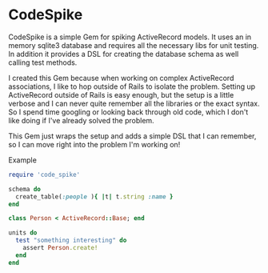 # CodeSpike

CodeSpike is a simple Gem for spiking ActiveRecord models. It uses an in memory sqlite3 database and requires all the necessary libs 
for unit testing. In addition it provides a DSL for creating the database schema as well calling test methods. 

I created this Gem because when working on complex ActiveRecord associations, I like to hop outside of Rails to isolate the problem. Setting up
ActiveRecord outside of Rails is easy enough, but the setup is a little verbose and I can never quite remember all the libraries 
or the exact syntax. So I spend time googling or looking back through old code, which I don't like doing if I've already solved the problem. 

This Gem just wraps the setup and adds a simple DSL that I can remember, so I can move right into the problem I'm working on!

Example

```ruby
require 'code_spike'

schema do
  create_table(:people ){ |t| t.string :name }
end

class Person < ActiveRecord::Base; end

units do
  test "something interesting" do
    assert Person.create!
  end
end
```